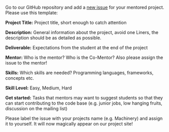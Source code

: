 Go to our GitHub repository and add a [new issue](https://github.com/openSUSE/mentoring/issues) for your mentored project. Please use this template:

  **Project Title:** Project title, short enough to catch attention

  **Description:** General information about the project, avoid one Liners, the description should be as detailed as possible.

  **Deliverable:** Expectations from the student at the end of the project

  **Mentor:** Who is the mentor? Who is the Co-Mentor? Also please assign the issue to the mentor!

  **Skills:** Which skills are needed? Programming languages, frameworks, concepts etc.

  **Skill Level:** Easy, Medium, Hard

  **Get started:** Tasks that mentors may want to suggest students so that they can start contributing to the code base (e.g. junior jobs, low hanging fruits, discussion on the mailing list)

Please label the issue with your projects name (e.g. Machinery) and assign it to yourself. It will now magically appear on our project site!